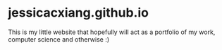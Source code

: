 # jessicacxiang.github.io
This is my little website that hopefully will act as a portfolio of my work, computer science and otherwise :)

